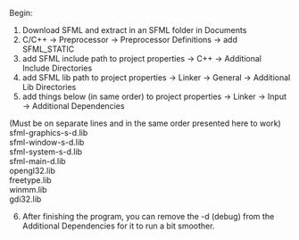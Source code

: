 Begin:
1. Download SFML and extract in an SFML folder in Documents
2. C/C++ -> Preprocessor -> Preprocessor Definitions -> add SFML_STATIC
3. add SFML include path to project properties -> C++ -> Additional Include Directories
4. add SFML lib path to project properties -> Linker -> General -> Additional Lib Directories
5. add things below (in same order) to project properties -> Linker -> Input -> Additional Dependencies

(Must be on separate lines and in the same order presented here to work)<br>
sfml-graphics-s-d.lib<br>
sfml-window-s-d.lib<br>
sfml-system-s-d.lib<br>
sfml-main-d.lib<br>
opengl32.lib<br>
freetype.lib<br>
winmm.lib<br>
gdi32.lib

6. After finishing the program, you can remove the -d (debug) from the Additional Dependencies for it to run a bit smoother.
